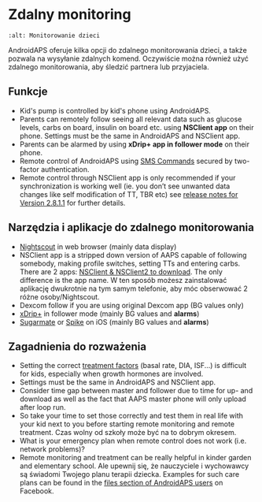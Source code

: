 # Zdalny monitoring

```{image} ../images/KidsMonitoring.png
:alt: Monitorowanie dzieci
```

AndroidAPS oferuje kilka opcji do zdalnego monitorowania dzieci, a także pozwala na wysyłanie zdalnych komend. Oczywiście można również użyć zdalnego monitorowania, aby śledzić partnera lub przyjaciela.

## Funkcje

- Kid's pump is controlled by kid's phone using AndroidAPS.
- Parents can remotely follow seeing all relevant data such as glucose levels, carbs on board, insulin on board etc. using **NSClient app** on their phone. Settings must be the same in AndroidAPS and NSClient app.
- Parents can be alarmed by using **xDrip+ app in follower mode** on their phone.
- Remote control of AndroidAPS using [SMS Commands](../Children/SMS-Commands.md) secured by two-factor authentication.
- Remote control through NSClient app is only recommended if your synchronization is working well (ie. you don’t see unwanted data changes like self modification of TT, TBR etc) see [release notes for Version 2.8.1.1](../Installing-AndroidAPS/Releasenotes.md#important-hints) for further details.

## Narzędzia i aplikacje do zdalnego monitorowania

- [Nightscout](https://nightscout.github.io/) in web browser (mainly data display)
- NSClient app is a stripped down version of AAPS capable of following somebody, making profile switches, setting TTs and entering carbs. There are 2 apps:  [NSClient & NSClient2 to download](https://github.com/nightscout/AndroidAPS/releases/). The only difference is the app name. W ten sposób możesz zainstalować aplikację dwukrotnie na tym samym telefonie, aby móc obserwować 2 różne osoby/Nightscout.
- Dexcom follow if you are using original Dexcom app (BG values only)
- [xDrip+](../Configuration/xdrip.md) in follower mode (mainly BG values and **alarms**)
- [Sugarmate](https://sugarmate.io/) or [Spike](https://spike-app.com/) on iOS (mainly BG values and **alarms**)

## Zagadnienia do rozważenia

- Setting the correct [treatment factors](../Getting-Started/FAQ.md#how-to-begin) (basal rate, DIA, ISF...) is difficult for kids, especially when growth hormones are involved.
- Settings must be the same in AndroidAPS and NSClient app.
- Consider time gap between master and follower due to time for up- and download as well as the fact that AAPS master phone will only upload after loop run.
- So take your time to set those correctly and test them in real life with your kid next to you before starting remote monitoring and remote treatment. Czas wolny od szkoły może być na to dobrym okresem.
- What is your emergency plan when remote control does not work (i.e. network problems)?
- Remote monitoring and treatment can be really helpful in kinder garden and elementary school. Ale upewnij się, że nauczyciele i wychowawcy są świadomi Twojego planu terapii dziecka. Examples for such care plans can be found in the [files section of AndroidAPS users](https://www.facebook.com/groups/AndroidAPSUsers/files/) on Facebook.
